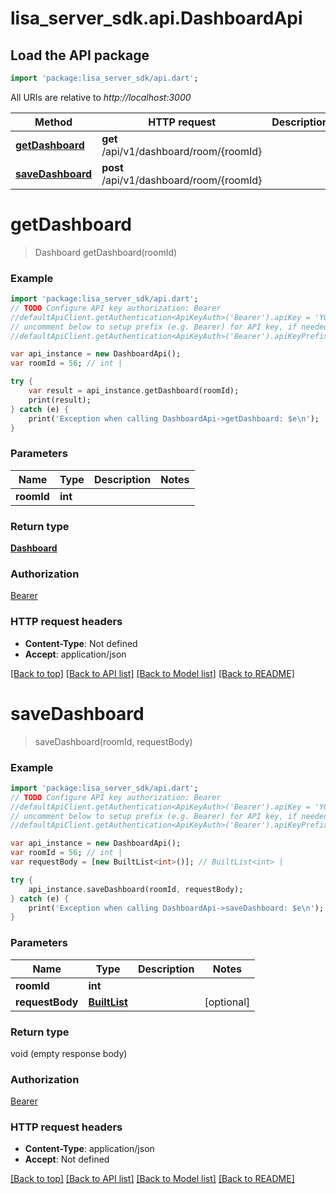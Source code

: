 # lisa_server_sdk.api.DashboardApi

## Load the API package
```dart
import 'package:lisa_server_sdk/api.dart';
```

All URIs are relative to *http://localhost:3000*

Method | HTTP request | Description
------------- | ------------- | -------------
[**getDashboard**](DashboardApi.md#getdashboard) | **get** /api/v1/dashboard/room/{roomId} | 
[**saveDashboard**](DashboardApi.md#savedashboard) | **post** /api/v1/dashboard/room/{roomId} | 


# **getDashboard**
> Dashboard getDashboard(roomId)



### Example 
```dart
import 'package:lisa_server_sdk/api.dart';
// TODO Configure API key authorization: Bearer
//defaultApiClient.getAuthentication<ApiKeyAuth>('Bearer').apiKey = 'YOUR_API_KEY';
// uncomment below to setup prefix (e.g. Bearer) for API key, if needed
//defaultApiClient.getAuthentication<ApiKeyAuth>('Bearer').apiKeyPrefix = 'Bearer';

var api_instance = new DashboardApi();
var roomId = 56; // int | 

try { 
    var result = api_instance.getDashboard(roomId);
    print(result);
} catch (e) {
    print('Exception when calling DashboardApi->getDashboard: $e\n');
}
```

### Parameters

Name | Type | Description  | Notes
------------- | ------------- | ------------- | -------------
 **roomId** | **int**|  | 

### Return type

[**Dashboard**](Dashboard.md)

### Authorization

[Bearer](../README.md#Bearer)

### HTTP request headers

 - **Content-Type**: Not defined
 - **Accept**: application/json

[[Back to top]](#) [[Back to API list]](../README.md#documentation-for-api-endpoints) [[Back to Model list]](../README.md#documentation-for-models) [[Back to README]](../README.md)

# **saveDashboard**
> saveDashboard(roomId, requestBody)



### Example 
```dart
import 'package:lisa_server_sdk/api.dart';
// TODO Configure API key authorization: Bearer
//defaultApiClient.getAuthentication<ApiKeyAuth>('Bearer').apiKey = 'YOUR_API_KEY';
// uncomment below to setup prefix (e.g. Bearer) for API key, if needed
//defaultApiClient.getAuthentication<ApiKeyAuth>('Bearer').apiKeyPrefix = 'Bearer';

var api_instance = new DashboardApi();
var roomId = 56; // int | 
var requestBody = [new BuiltList<int>()]; // BuiltList<int> | 

try { 
    api_instance.saveDashboard(roomId, requestBody);
} catch (e) {
    print('Exception when calling DashboardApi->saveDashboard: $e\n');
}
```

### Parameters

Name | Type | Description  | Notes
------------- | ------------- | ------------- | -------------
 **roomId** | **int**|  | 
 **requestBody** | [**BuiltList<int>**](int.md)|  | [optional] 

### Return type

void (empty response body)

### Authorization

[Bearer](../README.md#Bearer)

### HTTP request headers

 - **Content-Type**: application/json
 - **Accept**: Not defined

[[Back to top]](#) [[Back to API list]](../README.md#documentation-for-api-endpoints) [[Back to Model list]](../README.md#documentation-for-models) [[Back to README]](../README.md)

